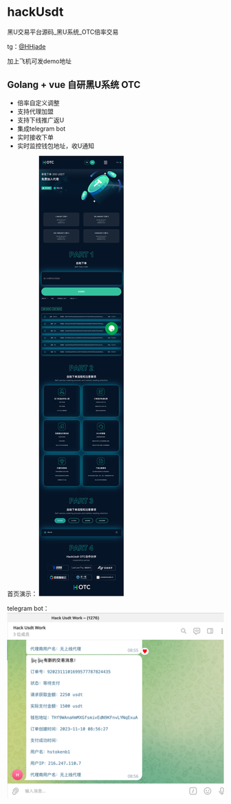 # hackUsdt
黑U交易平台源码_黑U系统_OTC倍率交易

tg：[@HHjade](https://t.me/HHjade)

加上飞机可发demo地址

## Golang + vue 自研黑U系统 OTC

- 倍率自定义调整
- 支持代理加盟
- 支持下线推广返U
- 集成telegram bot
- 实时接收下单
- 实时监控钱包地址，收U通知


首页演示：
![avatar](https://github.com/jadeHHHHHH/hackUsdt/blob/main/index_demo.png?raw=true)


telegram bot：
![avatar](https://github.com/jadeHHHHHH/hackUsdt/blob/main/QQ20231116-111848@2x.png?raw=true)


  
